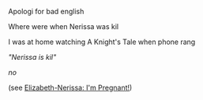 <!-- title: Nerissa Juliet Ravencroft -->
<!-- status: Dead -->

Apologi for bad english

Where were when Nerissa was kil

I was at home watching A Knight's Tale when phone rang

_"Nerissa is kil"_

_no_

(see [Elizabeth-Nerissa: I'm Pregnant!](#edge:liz-nerissa))
